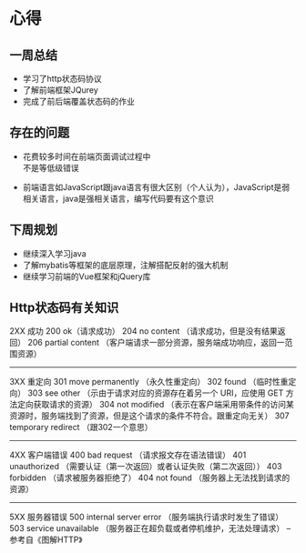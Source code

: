 # 心得

## 一周总结

- 学习了http状态码协议
- 了解前端框架JQurey
- 完成了前后端覆盖状态码的作业

## 存在的问题

- 花费较多时间在前端页面调试过程中<form>不是<from>等低级错误
- 前端语言如JavaScript跟java语言有很大区别（个人认为），JavaScript是弱相关语言，java是强相关语言，编写代码要有这个意识

## 下周规划

- 继续深入学习java
- 了解mybatis等框架的底层原理，注解搭配反射的强大机制
- 继续学习前端的Vue框架和jQuery库

## Http状态码有关知识

2XX 成功
200 ok（请求成功）
204 no content （请求成功，但是没有结果返回）
206 partial content （客户端请求一部分资源，服务端成功响应，返回一范围资源）

---



3XX 重定向
301 move permanently （永久性重定向）
302 found （临时性重定向）
303 see other （示由于请求对应的资源存在着另一个 URI，应使用 GET
方法定向获取请求的资源）
304 not modified （表示在客户端采用带条件的访问某资源时，服务端找到了资源，但是这个请求的条件不符合。跟重定向无关）
307 temporary redirect （跟302一个意思）

---



4XX 客户端错误
400 bad request （请求报文存在语法错误）
401 unauthorized （需要认证（第一次返回）或者认证失败（第二次返回））
403 forbidden （请求被服务器拒绝了）
404 not found （服务器上无法找到请求的资源）

---



5XX 服务器错误
500 internal server error （服务端执行请求时发生了错误）
503 service unavailable （服务器正在超负载或者停机维护，无法处理请求）
–参考自《图解HTTP》